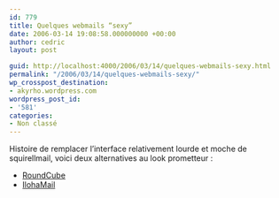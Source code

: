 ```yaml
---
id: 779
title: Quelques webmails “sexy”
date: 2006-03-14 19:08:58.000000000 +00:00
author: cedric
layout: post

guid: http://localhost:4000/2006/03/14/quelques-webmails-sexy.html
permalink: "/2006/03/14/quelques-webmails-sexy/"
wp_crosspost_destination:
- akyrho.wordpress.com
wordpress_post_id:
- '581'
categories:
- Non classé
---
```

Histoire de remplacer l’interface relativement lourde et moche de squirellmail, voici deux alternatives au look prometteur :

  * [RoundCube](http://www.roundcube.net)
  * [IlohaMail](http://www.ilohamail.org)